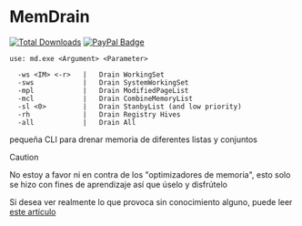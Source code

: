 # MemDrain
[![Total Downloads](https://img.shields.io/github/downloads/LuSlower/MemDrain/total.svg)](https://github.com/LuSlower/MemDrain/releases) [![PayPal Badge](https://img.shields.io/badge/PayPal-003087?logo=paypal&logoColor=fff&style=flat)](https://paypal.me/eldontweaks)

```
use: md.exe <Argument> <Parameter>

  -ws <IM> <-r>   |   Drain WorkingSet
  -sws            |   Drain SystemWorkingSet
  -mpl            |   Drain ModifiedPageList
  -mcl            |   Drain CombineMemoryList
  -sl <0>         |   Drain StanbyList (and low priority)
  -rh             |   Drain Registry Hives
  -all            |   Drain All
```

pequeña CLI para drenar memoria de diferentes listas y conjuntos
> [!CAUTION]
> No estoy a favor ni en contra de los "optimizadores de memoria", esto solo se hizo con fines de aprendizaje así que úselo y disfrútelo
> 
> Si desea ver realmente lo que provoca sin conocimiento alguno, puede leer [este artículo](https://www.itprotoday.com/cloud-computing/memory-optimization-hoax)
